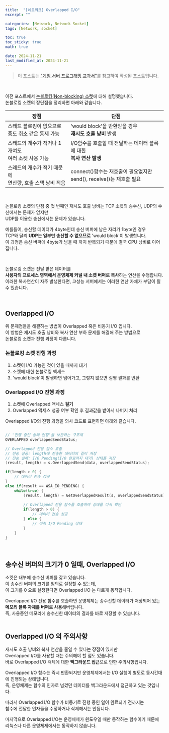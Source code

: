 ```yaml
---
title:  "[네트워크] Overlapped I/O"
excerpt: ""

categories: [Network, Network Socket]
tags: [Network, socket]

toc: true
toc_sticky: true
math: true

date: 2024-11-21
last_modified_at: 2024-11-21
---
```


> 이 포스트는 ["게임 서버 프로그래밍 교과서"](https://product.kyobobook.co.kr/detail/S000001792817?LINK=NVB&NaPm=ct%3Dm3lamecg%7Cci%3De1bf25f4bf80022ba0f2750e1fc4a02f3a415449%7Ctr%3Dboksl1%7Csn%3D5342564%7Chk%3D8e4035492f1c600c6594d4fb77b82e721ba004ec)를 참고하여 작성된 포스트입니다.  

<br/>

이전 포스트에서 [논블로킹(Non-blocking) 소켓](https://mgcllee.github.io/posts/NonBlocking_Socket/)에 대해 설명했습니다.  
논블로킹 소켓의 장단점을 정리하면 아래와 같습니다.  

| 장점                                                        | 단점                                                                    |
| ----------------------------------------------------------- | ----------------------------------------------------------------------- |
| 스레드 블로킹이 없으므로<br/>중도 취소 같은 통제 가능       | 'would block'을 반환받을 경우<br/>**재시도 호출 낭비** 발생             |
| 스레드의 개수가 적거나 1개여도<br/>여러 소켓 사용 가능      | I/O함수를 호출할 때 전달하는 데이터 블록에 대한<br/>**복사 연산 발생**  |
| 스레드의 개수가 적기 때문에<br/>연산량, 호출 스택 낭비 적음 | connect()함수는 재호출이 필요없지만<br/>send(), receive()는 재호출 필요 |

<br>

논블로킹 소켓의 단점 중 첫 번째인 재시도 호출 낭비는 TCP 소켓의 송수신, UDP의 수신에서는 문제가 없지만  
UDP를 이용한 송신에서는 문제가 있습니다.  

예를들어, 송신할 데이터가 4byte인데 송신 버퍼에 남은 자리가 1byte인 경우  
TCP와 달리 **UDP는 일부만 송신할 수 없으므로** 'would block'이 발생합니다.  
이 과정은 송신 버퍼에 4byte가 남을 때 까지 반복되기 때문에 결국 CPU 낭비로 이어집니다.  

<br/>

논블로킹 소켓은 전달 받은 데이터를  
**사용자의 프로세스 영역에서 운영체제 커널 내 소켓 버퍼로 복사**하는 연산을 수행합니다.  
이러한 복사연산이 자주 발생한다면, 고성능 서버에서는 이러한 연산 자체가 부담이 될 수 있습니다.  

<br/>

## Overlapped I/O

위 문제점들을 해결하는 방법이 Overlapped 혹은 비동기 I/O 입니다.  
이 방법은 재시도 호출 낭비와 복사 연산 부하 문제를 해결해 주는 방법으로  
논블로킹 소켓과 진행 과정이 다릅니다.  

### 논블로킹 소켓 진행 과정

1. 소켓이 I/O 가능인 것이 있을 때까지 대기
2. 소켓에 대한 논블로킹 액세스
3. 'would block'이 발생하면 넘어가고, 그렇지 않으면 실행 결과를 반환

### Overlapped I/O 진행 과정

1. 소켓에 Overlapped 액세스 **걸기**
2. Overlapped 액세스 성공 여부 확인 후 결과값을 받아서 나머지 처리

Overlapped I/O의 진행 과정을 의사 코드로 표현하면 아래와 같습니다.  

```c++

// '진행 중인 상태 현황'을 보관하는 구조체
OVERLAPPED overlappedSendStatus;

// Overlapped 전용 함수 호출
// 전송 성공: length에 전송한 데이터의 길이 저장
// 전송 실패: I/O Pending(I/O 완료까지 대기) 상태를 저장
(result, length) = s.OverlappedSend(data, overlappedSendStatus);

if(length > 0) {
    // 데이터 전송 성공
} 
else if(result == WSA_IO_PENDING) {
    while(true) {
        (result, length) = GetOverlappedResult(s, overlappedSendStatus);
        
        // Overlapped 전용 함수를 호출하여 상태를 다시 확인
        if(length > 0) {
            // 데이터 전송 성공
        } else {
            // 아직 I/O Pending 상태
        }
    }
}
```

<br/>

## 송수신 버퍼의 크기가 0 일때, Overlapped I/O

소켓은 내부에 송수신 버퍼를 갖고 있습니다.  
이 송수신 버퍼의 크기를 임의로 설정할 수 있는데,  
이 크기를 0 으로 설정한다면 Overlapped I/O 는 다르게 동작합니다.  

Overlapped I/O 전용 함수를 호출하면 운영체제는 송수신할 데이터가 저장되어 있는  
**메모리 블록 자체를 버퍼로 사용**해버립니다.  
즉, 사용중인 메모리에 송수신한 데이터의 결과를 바로 저장할 수 있습니다.  
<br/>

## Overlapped I/O 의 주의사항

재시도 호출 낭비와 복사 연산을 줄일 수 있다는 장점이 있지만  
Overlapped I/O를 사용할 때는 주의해야 할 점도 있습니다.  
바로 Overlapped I/O 객체에 대한 **백그라운드 접근**으로 인한 주의사항입니다.  

Overlapped I/O 함수는 즉시 반환되지만 운영체제에서는 I/O 실행이 별도로 동시간대에 진행되는 상태입니다.  
즉, 운영체제는 함수의 인자로 넘겼던 데이터를 백그라운드에서 접근하고 있는 것입니다.  

따라서 Overlapped I/O 함수가 비동기로 진행 중인 일이 완료되기 전까지는  
함수에 전달한 인자들을 수정하거나 삭제해서는 안됩니다.  

마지막으로 Overlapped I/O는 운영체제가 윈도우일 때만 동작하는 함수이기 때문에  
리눅스나 다른 운영체제에서는 동작하지 않습니다.  